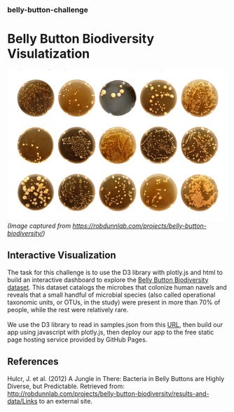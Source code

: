 ### belly-button-challenge
# Belly Button Biodiversity Visulatization
![Belly Button Biodiversity Showcase](./images/BellyButtonBiodiversity.png)<br>
*(Image captured from https://robdunnlab.com/projects/belly-button-biodiversity/)*
## Interactive Visualization
The task for this challenge is to use the D3 library with plotly.js and html to build an interactive dashboard to explore the [Belly Button Biodiversity dataset](http://robdunnlab.com/projects/belly-button-biodiversity/). This dataset catalogs the microbes that colonize human navels and reveals that a small handful of microbial species (also called operational taxonomic units, or OTUs, in the study) were present in more than 70% of people, while the rest were relatively rare.</br></br>
We use the D3 library to read in samples.json from this [URL](https://static.bc-edx.com/data/dl-1-2/m14/lms/starter/samples.json), then build our app using javascript with plotly.js, then deploy our app to the free static page hosting service provided by GitHub Pages.
## References
Hulcr, J. et al. (2012) A Jungle in There: Bacteria in Belly Buttons are Highly Diverse, but Predictable. Retrieved from: http://robdunnlab.com/projects/belly-button-biodiversity/results-and-data/Links to an external site.
